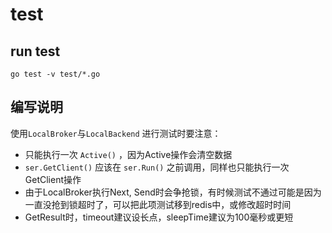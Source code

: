 # test

## run test

```shell
go test -v test/*.go
```

## 编写说明

使用``LocalBroker``与``LocalBackend`` 进行测试时要注意：

* 只能执行一次 ``Active()`` ，因为Active操作会清空数据
* ``ser.GetClient()`` 应该在 ``ser.Run()`` 之前调用，同样也只能执行一次GetClient操作
* 由于LocalBroker执行Next, Send时会争抢锁，有时候测试不通过可能是因为一直没抢到锁超时了，可以把此项测试移到redis中，或修改超时时间
* GetResult时，timeout建议设长点，sleepTime建议为100毫秒或更短
